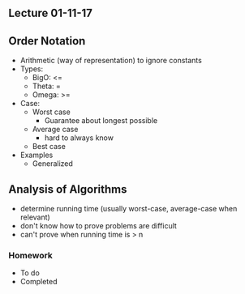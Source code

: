 ## Lecture 01-11-17

## Order Notation
- Arithmetic (way of representation) to ignore constants
- Types:
    - BigO: <=
    - Theta: =
    - Omega: >=
- Case:
    - Worst case
        - Guarantee about longest possible
    - Average case
        - hard to always know
    - Best case
- Examples
    - Generalized

## Analysis of Algorithms
- determine running time (usually worst-case, average-case when relevant)
- don't know how to prove problems are difficult
- can't prove when running time is > n

### Homework
- To do
- Completed
